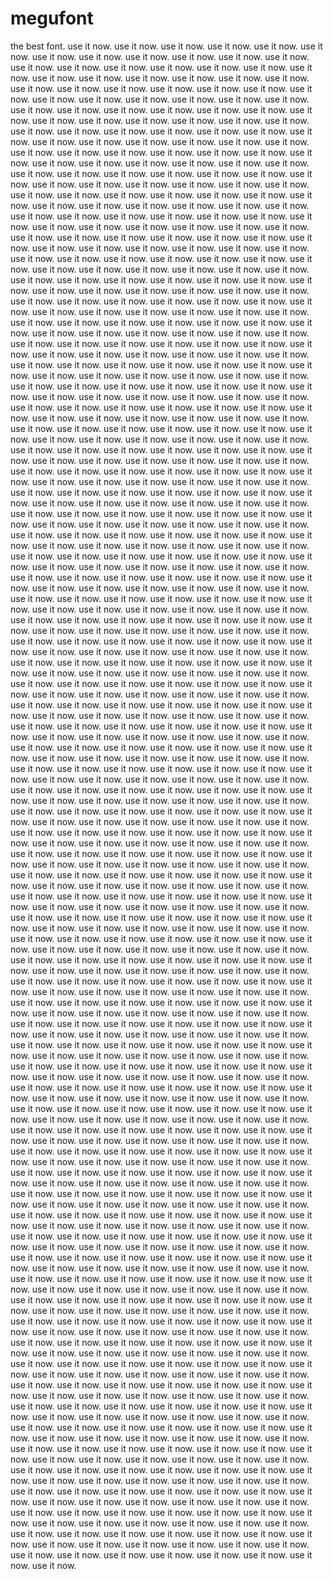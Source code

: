 # megufont
the best font. use it now. use it now. use it now. use it now. use it now. use it now. use it now. use it now. use it now. use it now. use it now. use it now. use it now. use it now. use it now. use it now. use it now. use it now. use it now. use it now. use it now. use it now. use it now. use it now. use it now. use it now. use it now. use it now. use it now. use it now. use it now. use it now. use it now. use it now. use it now. use it now. use it now. use it now. use it now. use it now. use it now. use it now. use it now. use it now. use it now. use it now. use it now. use it now. use it now. use it now. use it now. use it now. use it now. use it now. use it now. use it now. use it now. use it now. use it now. use it now. use it now. use it now. use it now. use it now. use it now. use it now. use it now. use it now. use it now. use it now. use it now. use it now. use it now. use it now. use it now. use it now. use it now. use it now. use it now. use it now. use it now. use it now. use it now. use it now. use it now. use it now. use it now. use it now. use it now. use it now. use it now. use it now. use it now. use it now. use it now. use it now. use it now. use it now. use it now. use it now. use it now. use it now. use it now. use it now. use it now. use it now. use it now. use it now. use it now. use it now. use it now. use it now. use it now. use it now. use it now. use it now. use it now. use it now. use it now. use it now. use it now. use it now. use it now. use it now. use it now. use it now. use it now. use it now. use it now. use it now. use it now. use it now. use it now. use it now. use it now. use it now. use it now. use it now. use it now. use it now. use it now. use it now. use it now. use it now. use it now. use it now. use it now. use it now. use it now. use it now. use it now. use it now. use it now. use it now. use it now. use it now. use it now. use it now. use it now. use it now. use it now. use it now. use it now. use it now. use it now. use it now. use it now. use it now. use it now. use it now. use it now. use it now. use it now. use it now. use it now. use it now. use it now. use it now. use it now. use it now. use it now. use it now. use it now. use it now. use it now. use it now. use it now. use it now. use it now. use it now. use it now. use it now. use it now. use it now. use it now. use it now. use it now. use it now. use it now. use it now. use it now. use it now. use it now. use it now. use it now. use it now. use it now. use it now. use it now. use it now. use it now. use it now. use it now. use it now. use it now. use it now. use it now. use it now. use it now. use it now. use it now. use it now. use it now. use it now. use it now. use it now. use it now. use it now. use it now. use it now. use it now. use it now. use it now. use it now. use it now. use it now. use it now. use it now. use it now. use it now. use it now. use it now. use it now. use it now. use it now. use it now. use it now. use it now. use it now. use it now. use it now. use it now. use it now. use it now. use it now. use it now. use it now. use it now. use it now. use it now. use it now. use it now. use it now. use it now. use it now. use it now. use it now. use it now. use it now. use it now. use it now. use it now. use it now. use it now. use it now. use it now. use it now. use it now. use it now. use it now. use it now. use it now. use it now. use it now. use it now. use it now. use it now. use it now. use it now. use it now. use it now. use it now. use it now. use it now. use it now. use it now. use it now. use it now. use it now. use it now. use it now. use it now. use it now. use it now. use it now. use it now. use it now. use it now. use it now. use it now. use it now. use it now. use it now. use it now. use it now. use it now. use it now. use it now. use it now. use it now. use it now. use it now. use it now. use it now. use it now. use it now. use it now. use it now. use it now. use it now. use it now. use it now. use it now. use it now. use it now. use it now. use it now. use it now. use it now. use it now. use it now. use it now. use it now. use it now. use it now. use it now. use it now. use it now. use it now. use it now. use it now. use it now. use it now. use it now. use it now. use it now. use it now. use it now. use it now. use it now. use it now. use it now. use it now. use it now. use it now. use it now. use it now. use it now. use it now. use it now. use it now. use it now. use it now. use it now. use it now. use it now. use it now. use it now. use it now. use it now. use it now. use it now. use it now. use it now. use it now. use it now. use it now. use it now. use it now. use it now. use it now. use it now. use it now. use it now. use it now. use it now. use it now. use it now. use it now. use it now. use it now. use it now. use it now. use it now. use it now. use it now. use it now. use it now. use it now. use it now. use it now. use it now. use it now. use it now. use it now. use it now. use it now. use it now. use it now. use it now. use it now. use it now. use it now. use it now. use it now. use it now. use it now. use it now. use it now. use it now. use it now. use it now. use it now. use it now. use it now. use it now. use it now. use it now. use it now. use it now. use it now. use it now. use it now. use it now. use it now. use it now. use it now. use it now. use it now. use it now. use it now. use it now. use it now. use it now. use it now. use it now. use it now. use it now. use it now. use it now. use it now. use it now. use it now. use it now. use it now. use it now. use it now. use it now. use it now. use it now. use it now. use it now. use it now. use it now. use it now. use it now. use it now. use it now. use it now. use it now. use it now. use it now. use it now. use it now. use it now. use it now. use it now. use it now. use it now. use it now. use it now. use it now. use it now. use it now. use it now. use it now. use it now. use it now. use it now. use it now. use it now. use it now. use it now. use it now. use it now. use it now. use it now. use it now. use it now. use it now. use it now. use it now. use it now. use it now. use it now. use it now. use it now. use it now. use it now. use it now. use it now. use it now. use it now. use it now. use it now. use it now. use it now. use it now. use it now. use it now. use it now. use it now. use it now. use it now. use it now. use it now. use it now. use it now. use it now. use it now. use it now. use it now. use it now. use it now. use it now. use it now. use it now. use it now. use it now. use it now. use it now. use it now. use it now. use it now. use it now. use it now. use it now. use it now. use it now. use it now. use it now. use it now. use it now. use it now. use it now. use it now. use it now. use it now. use it now. use it now. use it now. use it now. use it now. use it now. use it now. use it now. use it now. use it now. use it now. use it now. use it now. use it now. use it now. use it now. use it now. use it now. use it now. use it now. use it now. use it now. use it now. use it now. use it now. use it now. use it now. use it now. use it now. use it now. use it now. use it now. use it now. use it now. use it now. use it now. use it now. use it now. use it now. use it now. use it now. use it now. use it now. use it now. use it now. use it now. use it now. use it now. use it now. use it now. use it now. use it now. use it now. use it now. use it now. use it now. use it now. use it now. use it now. use it now. use it now. use it now. use it now. use it now. use it now. use it now. use it now. use it now. use it now. use it now. use it now. use it now. use it now. use it now. use it now. use it now. use it now. use it now. use it now. use it now. use it now. use it now. use it now. use it now. use it now. use it now. use it now. use it now. use it now. use it now. use it now. use it now. use it now. use it now. use it now. use it now. use it now. use it now. use it now. use it now. use it now. use it now. use it now. use it now. use it now. use it now. use it now. use it now. use it now. use it now. use it now. use it now. use it now. use it now. use it now. use it now. use it now. use it now. use it now. use it now. use it now. use it now. use it now. use it now. use it now. use it now. use it now. use it now. use it now. use it now. use it now. use it now. use it now. use it now. use it now. use it now. use it now. use it now. use it now. use it now. use it now. use it now. use it now. use it now. use it now. use it now. use it now. use it now. use it now. use it now. use it now. use it now. use it now. use it now. use it now. use it now. use it now. use it now. use it now. use it now. use it now. use it now. use it now. use it now. use it now. use it now. use it now. use it now. use it now. use it now. use it now. use it now. use it now. use it now. use it now. use it now. use it now. use it now. use it now. use it now. use it now. use it now. use it now. use it now. use it now. use it now. use it now. use it now. use it now. use it now. use it now. use it now. use it now. use it now. use it now. use it now. use it now. use it now. use it now. use it now. use it now. use it now. use it now. use it now. use it now. use it now. use it now. use it now. use it now. use it now. use it now. use it now. use it now. use it now. use it now. use it now. use it now. use it now. use it now. use it now. use it now. use it now. use it now. use it now. use it now. use it now. use it now. use it now. use it now. use it now. use it now. use it now. use it now. use it now. use it now. use it now. use it now. use it now. use it now. use it now. use it now. use it now. use it now. use it now. use it now. use it now. use it now. use it now. use it now. use it now. use it now. use it now. use it now. use it now. use it now. use it now. use it now. use it now. use it now. use it now. use it now. use it now. use it now. use it now. use it now. use it now. use it now. use it now. use it now. use it now. use it now. use it now. use it now. use it now. use it now. use it now. use it now. use it now. use it now. use it now. use it now. use it now. use it now. use it now. use it now. use it now. use it now. use it now. use it now. use it now. use it now. use it now. use it now. use it now. use it now. use it now. use it now. use it now. use it now. use it now. use it now. use it now. use it now. use it now. use it now. use it now. use it now. use it now. use it now. use it now. use it now. use it now. use it now. use it now. use it now. use it now. use it now. use it now. use it now. use it now. use it now. use it now. use it now. use it now. use it now. use it now. use it now. use it now. use it now. use it now. use it now. use it now. use it now. use it now. use it now. use it now. use it now. use it now. use it now. use it now. use it now. use it now. use it now. use it now. use it now. use it now. use it now. use it now. use it now. use it now. use it now. use it now. use it now. use it now. use it now. use it now. use it now. use it now. use it now. use it now. use it now. use it now.
